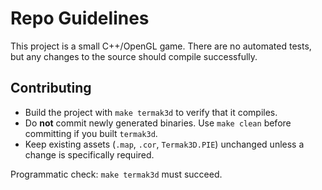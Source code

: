 # Repo Guidelines

This project is a small C++/OpenGL game. There are no automated tests, but
any changes to the source should compile successfully.

## Contributing

* Build the project with `make termak3d` to verify that it compiles.
* Do **not** commit newly generated binaries. Use `make clean` before
  committing if you built `termak3d`.
* Keep existing assets (`.map`, `.cor`, `Termak3D.PIE`) unchanged unless a
  change is specifically required.

Programmatic check: `make termak3d` must succeed.
